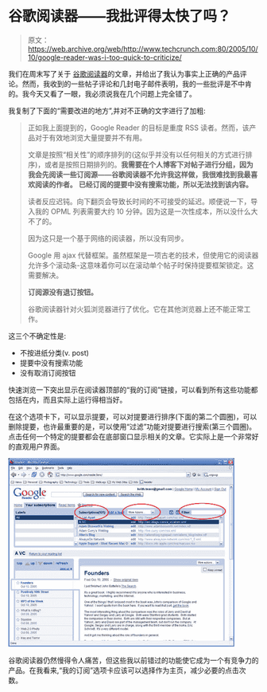 # 谷歌阅读器——我批评得太快了吗？

> 原文：<https://web.archive.org/web/http://www.techcrunch.com:80/2005/10/10/google-reader-was-i-too-quick-to-criticize/>

我们在周末写了关于 [谷歌阅读器](https://web.archive.org/web/20220121204851/http://www.google.com/reader)的文章，并给出了我认为事实上正确的产品评论。然而，我收到的一些帖子评论和几封电子邮件表明，我的一些批评是不中肯的。我今天又看了一眼，我必须说我在几个问题上完全错了。

我复制了下面的“需要改进的地方”,并对不正确的文字进行了加粗:

> 正如我上面提到的，Google Reader 的目标是重度 RSS 读者。然而，该产品对于有效地浏览大量提要并不有用。
> 
> 文章是按照“相关性”的顺序排列的(这似乎并没有以任何相关的方式进行排序)，或者是按照日期排列的。**我需要在个人博客下对帖子进行分组，因为我会先阅读一些订阅源——谷歌阅读器不允许我这样做，我很难找到我最喜欢阅读的作者。** **已经订阅的提要中没有搜索功能，所以无法找到该内容。**
> 
> 读者反应迟钝。向下翻页会导致长时间的不可接受的延迟。顺便说一下，导入我的 OPML 列表需要大约 10 分钟。因为这是一次性成本，所以没什么大不了的。
> 
> 因为这只是一个基于网络的阅读器，所以没有同步。
> 
> Google 用 ajax 代替框架。虽然框架是一项古老的技术，但使用它的阅读器允许多个滚动条-这意味着你可以在滚动单个帖子时保持提要框架锁定。这需要解决。
> 
> **订阅源没有退订按钮。**
> 
> 谷歌阅读器针对火狐浏览器进行了优化。它在其他浏览器上还不能正常工作。

这三个不确定性是:

*   不按进纸分类(v. post)
*   提要中没有搜索功能
*   没有取消订阅按钮

快速浏览一下突出显示在阅读器顶部的“我的订阅”链接，可以看到所有这些功能都包括在内，而且实际上运行得相当好。

在这个选项卡下，可以显示提要，可以对提要进行排序(下面的第二个圆圈)，可以删除提要，也许最重要的是，可以使用“过滤”功能对提要进行搜索(第三个圆圈)。点击任何一个特定的提要都会在底部窗口显示相关的文章。它实际上是一个非常好的直观用户界面。

![](img/8927fa9622f8482c99e2fe5e8fd1ff44.png)

谷歌阅读器仍然慢得令人痛苦，但这些我以前错过的功能使它成为一个有竞争力的产品。在我看来,“我的订阅”选项卡应该可以选择作为主页，减少必要的点击次数。